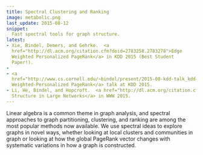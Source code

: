 ```yaml
---
title: Spectral Clustering and Ranking
image: metabolic.png
last_update: 2015-08-12
snippet:
  Fast spectral tools for graph structure.
latest:
- Xie, Bindel, Demers, and Gehrke.  <a
  href="http://dl.acm.org/citation.cfm?doid=2783258.2783278">Edge
  Weighted Personalized PageRank</a> in KDD 2015 (Best Student
  Paper!).
- 
- <a
  href="http://www.cs.cornell.edu/~bindel/present/2015-08-kdd-talk_kdd-aug15.pdf">Edge
  Weighted-Personalized PageRank</a> talk at KDD 2015.
- Li, He, Bindel, and Hopcroft.  <a href="http://dl.acm.org/citation.cfm?doid=2736277.2741676">Uncovering the Small Community
  Structure in Large Networks</a> in WWW 2015.
---
```


Linear algebra is a common theme in graph analysis, and spectral
approaches to graph partitioning, clustering, and ranking are among
the most popular methods now available.  We use spectral ideas
to explore graphs in novel ways, whether looking at local clusters
and communities in graph or looking at how the global PageRank vector
changes with systematic variations in how a graph is constructed.
